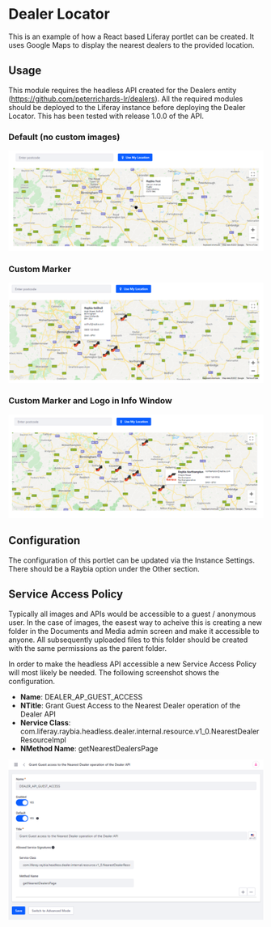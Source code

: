 # Dealer Locator

This is an example of how a React based Liferay portlet can be created. It uses Google Maps to display the nearest dealers to the provided location.

## Usage

This module requires the headless API created for the Dealers entity (https://github.com/peterrichards-lr/dealers). All the required modules should
be deployed to the Liferay instance before deploying the Dealer Locator. This has been tested with release 1.0.0 of the API.

### Default (no custom images)

![Default](docs/withoutMarkerOrInfoWindowImages.PNG)

### Custom Marker

![Custom Marker](docs/customMarkerWithoutInfoWindowImage.PNG)

### Custom Marker and Logo in Info Window

![Custom Marker & Info Window Logo](docs/customMarkerWithInfoWindowImage.PNG)

## Configuration

The configuration of this portlet can be updated via the Instance Settings. There should be a Raybia option under the Other section.

## Service Access Policy

Typically all images and APIs would be accessible to a guest / anonymous user. In the case of images, the easest way to acheive this is creating
a new folder in the Documents and Media admin screen and make it accessible to anyone. All subsequently uploaded files to this folder should
be created with the same permissions as the parent folder.

In order to make the headless API accessible a new Service Access Policy will most likely be needed. The following screenshot shows the configuration.

* **Name**: DEALER_AP_GUEST_ACCESS
* **NTitle**: Grant Guest Access to the Nearest Dealer operation of the Dealer API
* **Nervice Class**: com.liferay.raybia.headless.dealer.internal.resource.v1_0.NearestDealerResourceImpl
* **NMethod Name**: getNearestDealersPage

![Service Access Policy](docs/serviceAccessPolicy.PNG)
